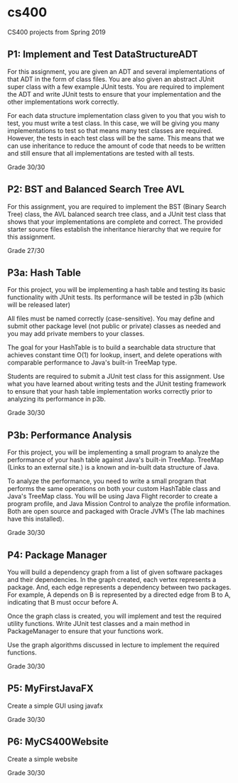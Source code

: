 # cs400
CS400 projects from Spring 2019 

## P1: Implement and Test DataStructureADT
For this assignment, you are given an ADT and several implementations of that ADT in the form of class files.  You are also given an abstract JUnit super class with a few example JUnit tests.  You are required to implement the ADT and write JUnit tests to ensure that your implementation and the other implementations work correctly.  

For each data structure implementation class given to you that you wish to test, you must write a test class. In this case, we will be giving you many implementations to test so that means many test classes are required.  However, the tests in each test class will be the same.  This means that we can use inheritance to reduce the amount of code that needs to be written and still ensure that all implementations are tested with all tests.

Grade 30/30

## P2: BST and Balanced Search Tree AVL
For this assignment, you are required to implement the BST (Binary Search Tree) class, the AVL balanced search tree class, and a JUnit test class that shows that your implementations are complete and correct.
The provided starter source files establish the inheritance hierarchy that we require for this assignment. 

Grade 27/30

## P3a: Hash Table
For this project, you will be implementing a hash table and testing its basic functionality with JUnit tests.  Its performance will be tested in p3b (which will be released later)

All files must be named correctly (case-sensitive). You may define and submit other package level (not public or private) classes as needed and you may add private members to your classes.

The goal for your HashTable is to build a searchable data structure that achieves constant time O(1) for lookup, insert, and delete operations with comparable performance to Java's built-in TreeMap type.

Students are required to submit a JUnit test class for this assignment. Use what you have learned
about writing tests and the JUnit testing framework to ensure that your hash table
implementation works correctly prior to analyzing its performance in p3b.

Grade 30/30

## P3b: Performance Analysis
For this project, you will be implementing a small program to analyze the performance of your hash table against Java's built-in TreeMap.  TreeMap (Links to an external site.) is a known and in-built data structure of Java.

To analyze the performance, you need to write a small program that performs the same operations on both your custom HashTable class and Java's TreeMap class. You will be using Java Flight recorder to create a program profile, and Java Mission Control to analyze the profile information.  Both are open source and packaged with Oracle JVM’s (The lab machines have this installed).

Grade 30/30

## P4: Package Manager
You will build a dependency graph from a list of given software packages and their dependencies. In the graph created, each vertex represents a package.  And, each edge represents a dependency between two packages.  For example, A depends on B is represented by a directed edge from B to A, indicating that B must occur before A.

Once the graph class is created, you will implement and test the required utility functions.  Write JUnit test classes and a main method in PackageManager to ensure that your functions work.

Use the graph algorithms discussed in lecture to implement the required functions. 

Grade 30/30

## P5: MyFirstJavaFX
Create a simple GUI using javafx 

Grade 30/30

## P6: MyCS400Website
Create a simple website

Grade 30/30
